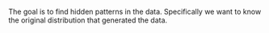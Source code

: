The goal is to find hidden patterns in the data.
Specifically we want to know the original distribution that generated the data.